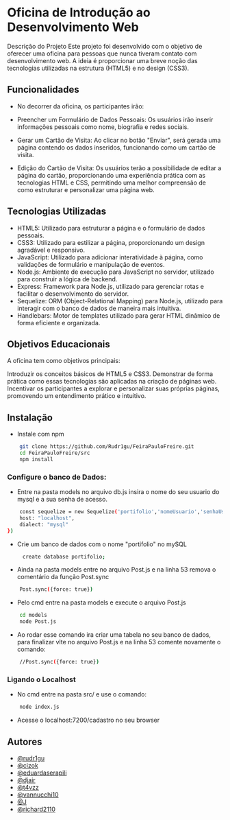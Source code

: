 # Oficina de Introdução ao Desenvolvimento Web
Descrição do Projeto
Este projeto foi desenvolvido com o objetivo de oferecer uma oficina para pessoas que nunca tiveram contato com desenvolvimento web. A ideia é proporcionar uma breve noção das tecnologias utilizadas na estrutura (HTML5) e no design (CSS3).

## Funcionalidades
- No decorrer da oficina, os participantes irão:

- Preencher um Formulário de Dados Pessoais: Os usuários irão inserir informações pessoais como nome, biografia e redes sociais.

- Gerar um Cartão de Visita: Ao clicar no botão "Enviar", será gerada uma página contendo os dados inseridos, funcionando como um cartão de visita.

- Edição do Cartão de Visita: Os usuários terão a possibilidade de editar a página do cartão, proporcionando uma experiência prática com as tecnologias HTML e CSS, permitindo uma melhor compreensão de como estruturar e personalizar uma página web.

## Tecnologias Utilizadas
- HTML5: Utilizado para estruturar a página e o formulário de dados pessoais.
- CSS3: Utilizado para estilizar a página, proporcionando um design agradável e responsivo.
- JavaScript: Utilizado para adicionar interatividade à página, como validações de formulário e manipulação de eventos.
- Node.js: Ambiente de execução para JavaScript no servidor, utilizado para construir a lógica de backend.
- Express: Framework para Node.js, utilizado para gerenciar rotas e facilitar o desenvolvimento do servidor.
- Sequelize: ORM (Object-Relational Mapping) para Node.js, utilizado para interagir com o banco de dados de maneira mais intuitiva.
- Handlebars: Motor de templates utilizado para gerar HTML dinâmico de forma eficiente e organizada.

## Objetivos Educacionais
A oficina tem como objetivos principais:

Introduzir os conceitos básicos de HTML5 e CSS3.
Demonstrar de forma prática como essas tecnologias são aplicadas na criação de páginas web.
Incentivar os participantes a explorar e personalizar suas próprias páginas, promovendo um entendimento prático e intuitivo.

## Instalação

- Instale com npm

```bash
    git clone https://github.com/Rudr1gu/FeiraPauloFreire.git
    cd FeiraPauloFreire/src
    npm install
```
### Configure o banco de Dados:
- Entre na pasta models no arquivo db.js insira o nome do seu usuario do mysql e a sua senha de acesso.
```bash
    const sequelize = new Sequelize('portifolio','nomeUsuario','senhaUsuario', {
    host: "localhost",
    dialect: "mysql"
})
```
- Crie um banco de dados com o nome "portifolio" no mySQL

```bash
     create database portifolio;
```

- Ainda na pasta models entre no arquivo Post.js e na linha 53 remova o comentário da função Post.sync

```bash
    Post.sync({force: true})
```

- Pelo cmd entre na pasta models e execute o arquivo Post.js

```bash
    cd models
    node Post.js
```

- Ao rodar esse comando ira criar uma tabela no seu banco de dados, para finalizar vlte no arquivo Post.js e na linha 53 comente novamente o comando:

```bash
    //Post.sync({force: true})
```
 ### Ligando o Localhost

- No cmd entre na pasta src/ e use o comando:
```bash
    node index.js
```

- Acesse o localhost:7200/cadastro no seu browser

## Autores

- [@rudr1gu](https://www.github.com/rudr1gu)
- [@cizok](https://github.com/Cizok)
- [@eduardaserapili](https://github.com/EduardaSerapili)
- [@djair](https://github.com/djair2113)
- [@t4vzz](https://github.com/t4vzz)
- [@vannucchi10](https://github.com/vannucchi10)
- [@J](https://github.com/Chingubiso890)
- [@richard2110](https://github.com/Richard2110)